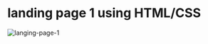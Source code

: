 # landing page 1 using HTML/CSS


![langing-page-1](https://user-images.githubusercontent.com/102623497/172576232-cbfc812a-d8fd-45bf-af44-f66e89f73f19.png)
